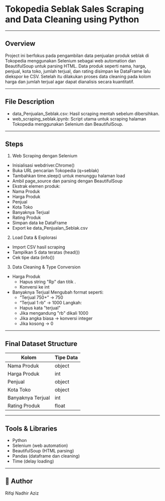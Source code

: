 # **Tokopedia Seblak Sales Scraping and Data Cleaning using Python**

---

## Overview
Project ini berfokus pada pengambilan data penjualan produk seblak di Tokopedia menggunakan Selenium sebagai web automation dan BeautifulSoup untuk parsing HTML. Data produk seperti nama, harga, penjual, kota toko, jumlah terjual, dan rating disimpan ke DataFrame lalu diekspor ke CSV. Setelah itu dilakukan proses data cleaning pada kolom harga dan jumlah terjual agar dapat dianalisis secara kuantitatif.

---

## File Description
- data_Penjualan_Seblak.csv: Hasil scraping mentah sebelum dibersihkan.
- web_scraping_seblak.ipynb: Script utama untuk scraping halaman Tokopedia menggunakan Selenium dan BeautifulSoup.

---

## Steps
1. Web Scraping dengan Selenium
- Inisialisasi webdriver.Chrome()
- Buka URL pencarian Tokopedia (q=seblak)
- Tambahkan time.sleep() untuk menunggu halaman load
- Ambil page_source dan parsing dengan BeautifulSoup
- Ekstrak elemen produk:
- Nama Produk
- Harga Produk
- Penjual
- Kota Toko
- Banyaknya Terjual
- Rating Produk
- Simpan data ke DataFrame
- Export ke data_Penjualan_Seblak.csv

2. Load Data & Explorasi
- Import CSV hasil scraping
- Tampilkan 5 data teratas (head())
- Cek tipe data (info())

3. Data Cleaning & Type Conversion
- Harga Produk
   - Hapus string "Rp" dan titik .
	- Konversi ke int
- Banyaknya Terjual
   Mengubah format seperti:
	- “Terjual 750+” → 750
	- “Terjual 1 rb” → 1000
   Langkah:
	- Hapus kata "terjual"
	- Jika mengandung "rb" dikali 1000
	- Jika angka biasa → konversi integer
	- Jika kosong → 0

---

## Final Dataset Structure
| Kolom | Tipe Data |
|-----|---------|
| Nama Produk | object |
| Harga Produk | int |
| Penjual | object |
| Kota Toko | object |
| Banyaknya Terjual | int |
| Rating Produk | float|

---

## Tools & Libraries
- Python
- Selenium (web automation)
- BeautifulSoup (HTML parsing)
- Pandas (dataframe dan cleaning)
- Time (delay loading)

---

## 👤 Author
Rifqi Nadhir Aziz
